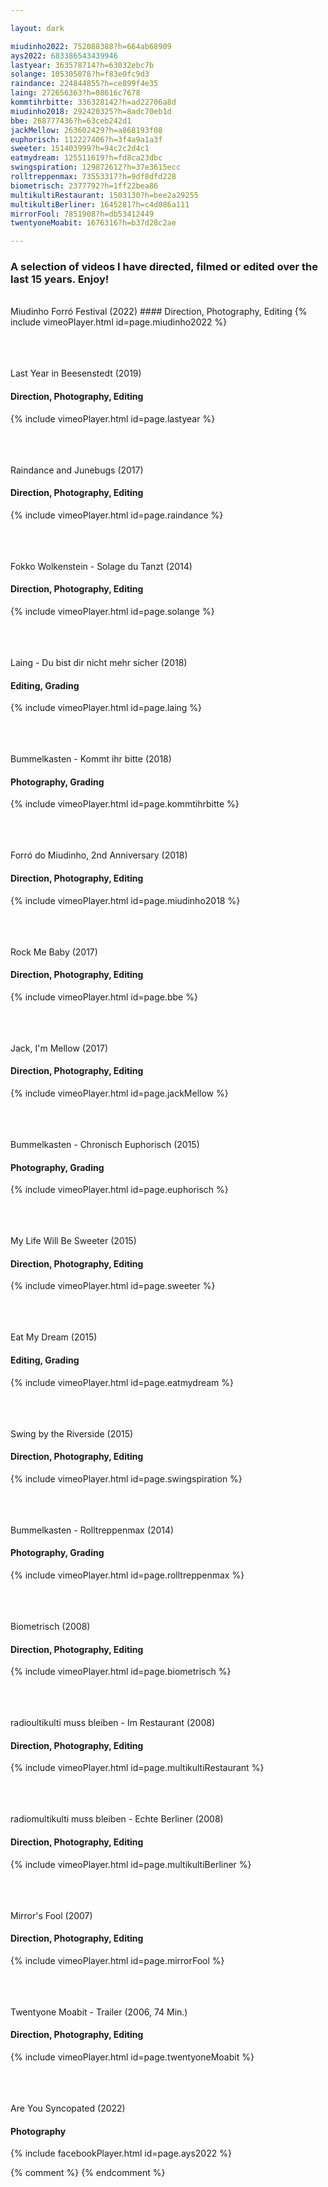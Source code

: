 ```yaml
---

layout: dark

miudinho2022: 752088388?h=664ab68909
ays2022: 683386543439946
lastyear: 363578714?h=63032ebc7b
solange: 105305078?h=f83e0fc9d3
raindance: 224844855?h=ce899f4e35
laing: 272656363?h=08616c7678
kommtihrbitte: 336328142?h=ad22706a8d
miudinho2018: 292420325?h=8adc70eb1d
bbe: 268777436?h=63ceb242d1
jackMellow: 263602429?h=a868193f08
euphorisch: 112227406?h=3f4a9a1a3f
sweeter: 151403999?h=94c2c2d4c1
eatmydream: 125511619?h=fd8ca23dbc
swingspiration: 129872612?h=37e3615ecc
rolltreppenmax: 73553317?h=9df8dfd228
biometrisch: 2377792?h=1ff22bea86
multikultiRestaurant: 1503130?h=bee2a29255
multikultiBerliner: 1645281?h=c4d086a111
mirrorFool: 7851908?h=db53412449
twentyoneMoabit: 1676316?h=b37d28c2ae

---
```


### A selection of videos I have directed, filmed or edited over the last 15 years. Enjoy!

<br>
Miudinho Forró Festival (2022) 
#### Direction, Photography, Editing
{% include vimeoPlayer.html id=page.miudinho2022 %}

<br><br><br>
Last Year in Beesenstedt (2019)
#### Direction, Photography, Editing
{% include vimeoPlayer.html id=page.lastyear %}

<br><br><br>
Raindance and Junebugs (2017)
#### Direction, Photography, Editing
{% include vimeoPlayer.html id=page.raindance %}

<br><br><br>
Fokko Wolkenstein - Solage du Tanzt (2014)
#### Direction, Photography, Editing
{% include vimeoPlayer.html id=page.solange %}

<br><br><br>
Laing - Du bist dir nicht mehr sicher (2018)
#### Editing, Grading
{% include vimeoPlayer.html id=page.laing %}

<br><br><br>
Bummelkasten - Kommt ihr bitte (2018)
#### Photography, Grading
{% include vimeoPlayer.html id=page.kommtihrbitte %}

<br><br><br>
Forró do Miudinho, 2nd Anniversary (2018) 
#### Direction, Photography, Editing
{% include vimeoPlayer.html id=page.miudinho2018 %}

<br><br><br>
Rock Me Baby (2017) 
#### Direction, Photography, Editing
{% include vimeoPlayer.html id=page.bbe %}

<br><br><br>
Jack, I'm Mellow (2017) 
#### Direction, Photography, Editing
{% include vimeoPlayer.html id=page.jackMellow %}

<br><br><br>
Bummelkasten - Chronisch Euphorisch (2015) 
#### Photography, Grading
{% include vimeoPlayer.html id=page.euphorisch %}

<br><br><br>
My Life Will Be Sweeter (2015) 
#### Direction, Photography, Editing
{% include vimeoPlayer.html id=page.sweeter %}

<br><br><br>
Eat My Dream (2015) 
#### Editing, Grading
{% include vimeoPlayer.html id=page.eatmydream %}

<br><br><br>
Swing by the Riverside (2015) 
#### Direction, Photography, Editing
{% include vimeoPlayer.html id=page.swingspiration %}

<br><br><br>
Bummelkasten - Rolltreppenmax (2014) 
#### Photography, Grading
{% include vimeoPlayer.html id=page.rolltreppenmax %}

<br><br><br>
Biometrisch (2008) 
#### Direction, Photography, Editing
{% include vimeoPlayer.html id=page.biometrisch %}

<br><br><br>
radioultikulti muss bleiben - Im Restaurant (2008) 
#### Direction, Photography, Editing
{% include vimeoPlayer.html id=page.multikultiRestaurant %}

<br><br><br>
radiomultikulti muss bleiben - Echte Berliner (2008) 
#### Direction, Photography, Editing
{% include vimeoPlayer.html id=page.multikultiBerliner %}

<br><br><br>
Mirror's Fool (2007) 
#### Direction, Photography, Editing
{% include vimeoPlayer.html id=page.mirrorFool %}

<br><br><br>
Twentyone Moabit - Trailer (2006, 74 Min.) 
#### Direction, Photography, Editing
{% include vimeoPlayer.html id=page.twentyoneMoabit %}

<br><br><br>
Are You Syncopated (2022)
#### Photography
{% include facebookPlayer.html id=page.ays2022 %}

{% comment %}
{% endcomment %}
